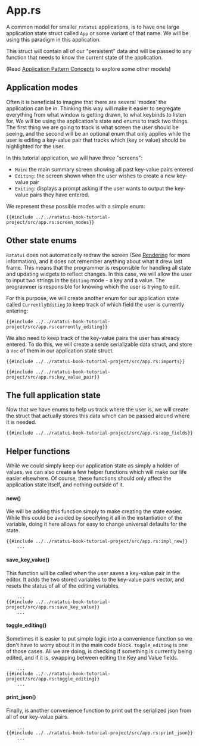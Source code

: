 # App.rs

A common model for smaller `ratatui` applications, is to have one large application state struct called `App` or some variant of that name. We will be using this paradigm in this application.

This struct will contain all of our "persistent" data and will be passed to any function that needs to know the current state of the application.

(Read [Application Pattern Concepts](../concepts/storing_state.md) to explore some other models)

## Application modes
Often it is beneficial to imagine that there are several 'modes' the application can be in. Thinking this way will make it easier to segregate everything from what window is getting drawn, to what keybinds to listen for. We will be using the application's state and enums to track two things. The first thing we are going to track is what screen the user should be seeing, and the second will be an optional enum that only applies while the user is editing a key-value pair that tracks which (key or value) should be highlighted for the user.


In this tutorial application, we will have three "screens":
- `Main`: the main summary screen showing all past key-value pairs entered
- `Editing`: the screen shown when the user wishes to create a new key-value pair
- `Exiting`: displays a prompt asking if the user wants to output the key-value pairs they have entered.

We represent these possible modes with a simple enum:

```rust,no_run,noplayground
{{#include ../../ratatui-book-tutorial-project/src/app.rs:screen_modes}}
```

## Other state enums
`Ratatui` does not automatically redraw the screen (See [Rendering](./../concepts/rendering.md) for more information), and it does not remember anything about what it drew last frame. This means that the programmer is responsible for handling all state and updating widgets to reflect changes. In this case, we will allow the user to input two strings in the `Editing` mode - a key and a value. The programmer is responsible for knowing which the user is trying to edit. 

For this purpose, we will create another enum for our application state called `CurrentlyEditing` to keep track of which field the user is currently entering:

```rust,no_run,noplayground
{{#include ../../ratatui-book-tutorial-project/src/app.rs:currently_editing}}
```

We also need to keep track of the key-value pairs the user has already entered. To do this, we will create a serde serializable data struct, and store a `Vec` of them in our application state struct.

```rust,no_run,noplayground
{{#include ../../ratatui-book-tutorial-project/src/app.rs:imports}}
```
```rust,no_run,noplayground
{{#include ../../ratatui-book-tutorial-project/src/app.rs:key_value_pair}}
```



## The full application state
Now that we have enums to help us track where the user is, we will create the struct that actually stores this data which can be passed around where it is needed.

```rust,no_run,noplayground
{{#include ../../ratatui-book-tutorial-project/src/app.rs:app_fields}}
```

## Helper functions
While we could simply keep our application state as simply a holder of values, we can also create a few helper functions which will make our life easier elsewhere. Of course, these functions should only affect the application state itself, and nothing outside of it.

#### new()
We will be adding this function simply to make creating the state easier. While this could be avoided by specifying it all in the instantiation of the variable, doing it here allows for easy to change universal defaults for the state.

```rust,no_run,noplayground
{{#include ../../ratatui-book-tutorial-project/src/app.rs:impl_new}}
    ...
```

#### save_key\_value()
This function will be called when the user saves a key-value pair in the editor. It adds the two stored variables to the key-value pairs vector, and resets the status of all of the editing variables.

```rust,no_run,noplayground
    ...
{{#include ../../ratatui-book-tutorial-project/src/app.rs:save_key_value}}
    ...
```

#### toggle_editing()
Sometimes it is easier to put simple logic into a convenience function so we don't have to worry about it in the main code block. `toggle_editing` is one of those cases. 
All we are doing, is checking if something is currently being edited, and if it is, swapping between editing the Key and Value fields.

```rust,no_run,noplayground
    ...
{{#include ../../ratatui-book-tutorial-project/src/app.rs:toggle_editing}}
    ...
```

#### print_json()
Finally, is another convenience function to print out the serialized json from all of our key-value pairs.

```rust,no_run,noplayground
    ...
{{#include ../../ratatui-book-tutorial-project/src/app.rs:print_json}}
    ...
```
